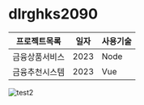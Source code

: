 # dlrghks2090
 
프로젝트목록|일자|사용기술
----------|-------|------
금융상품서비스|2023|Node
금융추천시스템|2023|Vue
![test2](https://user-images.githubusercontent.com/52392858/235043082-09b6f9c3-6c36-4b2a-91f2-dccd44f5e6d7.png)
